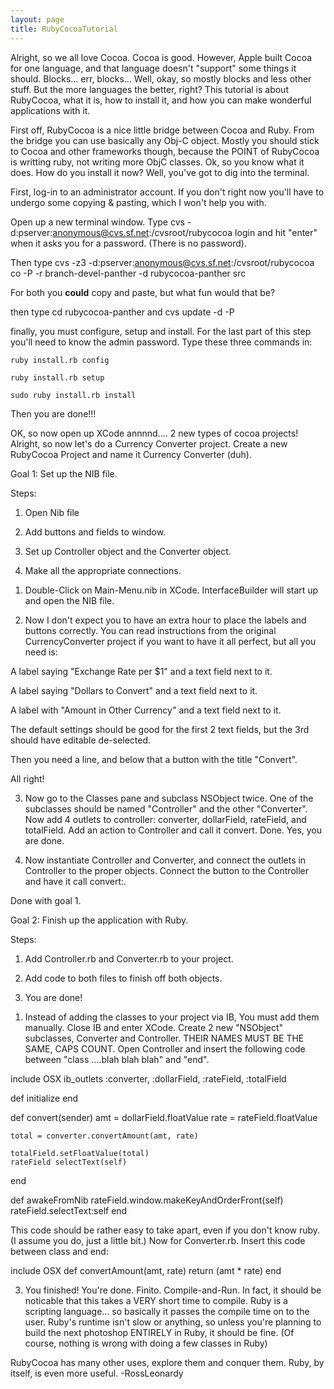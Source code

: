 ```yaml
---
layout: page
title: RubyCocoaTutorial
---
```




Alright, so we all love Cocoa. Cocoa is good. However, Apple built Cocoa for one language, and that language doesn't "support" some things it should. Blocks... err, blocks... Well, okay, so mostly blocks and less other stuff. But the more languages the better, right? This tutorial is about RubyCocoa, what it is, how to install it, and how you can make wonderful applications with it. 

First off, RubyCocoa is a nice little bridge between Cocoa and Ruby. From the bridge you can use basically any Obj-C object. Mostly you should stick to Cocoa and other frameworks though, because the POINT of RubyCocoa is writting ruby, not writing more ObjC classes. Ok, so you know what it does. How do you install it now? Well, you've got to dig into the terminal. 

First, log-in to an administrator account. If you don't right now you'll have to undergo some copying & pasting, which I won't help you with.

Open up a new terminal window. Type      cvs -d:pserver:anonymous@cvs.sf.net:/cvsroot/rubycocoa login and hit "enter" when it asks you for a password. (There is no password).

Then type     cvs -z3 -d:pserver:anonymous@cvs.sf.net:/cvsroot/rubycocoa co -P -r branch-devel-panther -d rubycocoa-panther src

For both you **could** copy and paste, but what fun would that be?

then type     cd rubycocoa-panther and     cvs update -d -P

finally, you must configure, setup and install. For the last part of this step you'll need to know the admin password. Type these three commands in:

    ruby install.rb config

    ruby install.rb setup

    sudo ruby install.rb install

Then you are done!!!

OK, so now open up XCode annnnd.... 2 new types of cocoa projects! Alright, so now let's do a Currency Converter project. Create a new RubyCocoa Project and name it Currency Converter (duh). 

Goal 1: Set up the NIB file.

Steps:

1. Open Nib file

2.  Add buttons and fields to window.

3. Set up Controller object and the Converter object.

4. Make all the appropriate connections.

1) Double-Click on Main-Menu.nib in XCode. InterfaceBuilder will start up and open the NIB file.

2) Now I don't expect you to have an extra hour to place the labels and buttons correctly. You can read instructions from the original CurrencyConverter project if you want to have it all perfect, but all you need is:

A label saying "Exchange Rate per $1" and a text field next to it.

A label saying "Dollars to Convert" and a text field next to it.

A label with "Amount in Other Currency" and a text field next to it. 

The default settings should be good for the first 2 text fields, but the 3rd should  have editable de-selected.

Then you need a line, and below that a button with the title "Convert".

All right!

3) Now go to the Classes pane and subclass NSObject twice. One of the subclasses should be named "Controller" and the other "Converter". Now add 4 outlets to controller: converter,
 dollarField, rateField, and totalField. Add an action to Controller and call it convert. Done. Yes, you are done. 

4) Now instantiate Controller and Converter, and connect the outlets in Controller to the proper objects. Connect the button to the Controller and have it call convert:.

Done with goal 1.

Goal 2: Finish up the application with Ruby.

Steps:

1. Add Controller.rb and Converter.rb to your project.

2. Add code to both files to finish off both objects.

3. You are done!

1) Instead of adding the classes to your project via IB, You must add them manually. Close IB and enter XCode. Create 2 new "NSObject" subclasses, Converter and Controller. THEIR NAMES MUST BE THE SAME, CAPS COUNT. Open Controller and insert the following code between "class ....blah blah blah" and "end".

    
include OSX
ib_outlets :converter, :dollarField, :rateField, :totalField

def initialize
end

def convert(sender)
    amt = dollarField.floatValue
    rate = rateField.floatValue
    
    total = converter.convertAmount(amt, rate)
    
    totalField.setFloatValue(total)
    rateField selectText(self)
end

def awakeFromNib
    rateField.window.makeKeyAndOrderFront(self)
    rateField.selectText:self
end


This code should be rather easy to take apart, even if you don't know ruby. (I assume you do, just a little bit.) Now for Converter.rb. Insert this code between class and end:


    
include OSX
def convertAmount(amt, rate)
return (amt * rate)
end



3) You finished! You're done. Finito. Compile-and-Run.
In fact, it should be noticable that this takes a VERY short time to compile. Ruby is a scripting language... so basically it passes the compile time on to the user. Ruby's runtime isn't slow or anything, so unless you're planning to build the next photoshop ENTIRELY in Ruby, it should be fine. (Of course, nothing is wrong with doing a few classes in Ruby)

RubyCocoa has many other uses, explore them and conquer them. Ruby, by itself, is even more useful. -RossLeonardy

